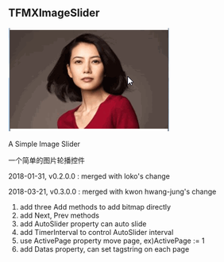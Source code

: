 ## TFMXImageSlider

![TFMXImageSlider](../SnapShots/FMXImageSlider.gif)  

A Simple Image Slider

一个简单的图片轮播控件

2018-01-31, v0.2.0.0 : merged with loko's change<br>

2018-03-21, v0.3.0.0 : merged with kwon hwang-jung's change<br>
1. add three Add methods to add bitmap directly<br>
2. add Next, Prev methods<br>
3. add AutoSlider property can auto slide<br>
4. add TimerInterval to control AutoSlider interval<br>
5. use ActivePage property move page, ex)ActivePage := 1<br>
6. add Datas property, can set tagstring on each page<br>
	